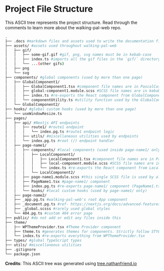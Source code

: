 # Project File Structure

This ASCII tree represents the project structure. Read through the comments to learn more about the walking-pal-web repo.

```sh
.
├── .docs #markdown files and assets used to write the documentation files
├── assets/ #assets used throughout walking-pal-web
│   ├── gif/
│   │   ├── some-gif.gif #gif, png, svg names must be in kebab-case
│   │   ├── index.ts #imports all the gif files in the `gif/` directory and exports them
│   │   └── ...(other gifs)
│   ├── png
│   └── svg
├── components/ #global components (used by more than one page)
│   ├── GlobalComponent1/
│   │   ├── GlobalComponent1.tsx #component file names are in PascalCase
│   │   ├── global-component1.module.scss #SCSS file names are in kebab-case
│   │   ├── index.ts #re-exports the React component from GlobalComponent1.tsx (along with any other accompanied exports)
│   │   └── componentUtility.ts #utility function used by the GlobalComponent1 React component
│   └── GlobalComponent2/
├── hooks/ #global custom hooks (used by more than one page)
│   └── useWindowResize.ts
├── pages/
│   ├── api/ #Nextjs API endpoints
│   │   ├── route1/ #route1 endpoint
│   │   │   └── index.pg.ts #route1 endpoint logic
│   │   ├── utils/ #miscellaneous utilities used by endpoints
│   │   └── index.pg.ts #root (/) endpoint handler
│   ├── page-name1/
│   │   ├── components/ #local components (used inside page-name1/ only)
│   │   │   ├── LocalComponent1/
│   │   │   │   ├── LocalComponent1.tsx #component file names are in PascalCase
│   │   │   │   ├── local-component.module.scss #SCSS file names are in kebab-case
│   │   │   │   └── index.ts #re-exports the React component from LocalComponent.tsx
│   │   │   └── LocalComponent2/
│   │   ├── page-name1.module.scss #this single SCSS file is used by all the local components in page-name1/
│   │   ├── PageName1.tsx #page-name1/ component
│   │   ├── index.pg.ts #re-exports page-name1/ component (PageName1.tsx) as a "default export"
│   │   └── hooks/ #local custom hooks (used by page-name1/ only)
│   ├── page-name2/
│   ├── _app.pg.ts #walking-pal-web's root App component
│   ├── _document.pg.ts #ref- https://nextjs.org/docs/advanced-features/custom-document
│   ├── _global.scsss #rarely used global styles
│   └── 404.pg.ts #custom 404 error page
├── public/ #do not add or edit any files inside this
├── theme/
│   ├── WPThemeProvider.tsx #Theme Provider component
│   ├── theme.ts #generates themes for components. Strictly follow STYLE-GUIDE.md when editing this
│   └── index.ts #re-exports everything from WPThemeProvider.tsx
├── types/ #global TypeScript types
├── utils/ #miscellaneous utilities
├── .gitignore
└── package.json
```

**Credits**: This ASCII tree was generated using [tree.nathanfriend.io](<https://tree.nathanfriend.io/?s=(%27options!(%27fancy!true~fullPath!false~trailingSlash!true~rootDot!true)~source!(%27source!%27.doc37all%20markdowKfile3and%20%7Fto%20writ8th8%7CatioKfiles.QassetsB7%7FiKth8WebAppVgif*6some-gif.gif%20%23All%20gif%2C%20png%2C%20svg%20name3musMb8%25%3FFThi3import3all%20th8gifZile3iKth8%60gif%2F%60%20directory%20and%20%3C3them.%20*6...%7Botheqgifs%7D*png*svgQc5sB7gH%20c5%26GHC51*6GHC51%2BC5Zile3ar8%5EgH-c51XSCSSZile3ar8%25%3FFJGHC51.tsx%20%7Balong%20with%20any%20otheqaccompanied%20%3Cs%7D*6c5UtilityFthi3mighMhav8any%20utilityZunctioK9th8GHC51%20ReacMC5%20*GHC52%2FQhooksB7gH%3E%26useWindowResize.tsQpages*apiB7ouqNextj3api%3BtsV6route1B%23thi3i3route1%3BtV66%3F.pgFroute1%3BMlogic*6%24e39endpoints*6%3F.pg.t37rooM%7B%2F%7D%3BMhandler*%401*%20c5sB7local%20c5%3DV6%5B1*66%5B1%2BC5Zil8nam8i3%5E6local-c5XSCSSZil8nam8i3%256%3FFJ%5B.tsx*6%5B2%2F*%20%401Xthi3singl8scs3fil8i39all%20local%20c53iKth8Page*%20PageName1%2BContain3th8OC5*%20%3F.pgFre-%3C3OC5%20a3a%20%5C%27defaulM%3C%5C%27*%20hooksB7local%3E%3D*%402%2F*_app.pg.t37WebApp%223rooMApp%20c5*_%7C.pgFref-%20https%3A%2F%2Fnextjs.org%2Fdocs%2Fadvanced-features%2Fcustom-%7C*_gH.scss37gH%20styles.%20%7BRarely%20used%7D*404.pgFouqcustom%20404%20erroqpageQpublicB%23Do%20noMpuMoqediManyZile3insid8thisQtheme*%5D%2BouqThem8Provideqc5*themeFgenerate3ouqtheme3foqc5s.%20StrictlyZollow%20STYLE-GUIDE.md%20wheKediting%20this.*%3FFre-%3C3everythingZrom%20%5D.tsxQtypesB%23contian3gH%20TypeScripMtypesQ%24iesQ.gitignoreQpackage.json%27)~version!%271%27)*Q63s%205omponent6%20%207%23contain38e%209used%20by%20B%2F%20F.t3%23HlobalJthi3fil8re-%3C3th8ReacMC5Zrom%20Kn%20Mt%20OPageName1%20Q%5CnV%5C%5C*X.module.scs3%23Z%20fqr%20%24utilsB%23miscellaneou3utilit%25iKkebab-case*6%263%7B9mor8thaKon8pages%7DV%2B.tsx%20%23%3B%20endpoin%3Cexport%3D3%7B9Opag8only%7D%3E%20custom%20hook%3Findex%40page-name%5BLocalC5%5DWPThemeProvider%5EiKPascalCase*6%7Cdocument%7Fasset3used%20%01%7F%7C%5E%5D%5B%40%3F%3E%3D%3C%3B%2B%26%25%24qZXVQOMKJHFB987653*>)
